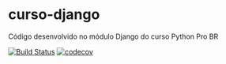 # curso-django
Código desenvolvido no módulo Django do curso Python Pro BR

[![Build Status](https://travis-ci.org/thiagohubes/curso-django.svg?branch=master)](https://travis-ci.org/thiagohubes/curso-django)
[![codecov](https://codecov.io/gh/thiagohubes/curso-django/branch/master/graph/badge.svg)](https://codecov.io/gh/thiagohubes/curso-django)

